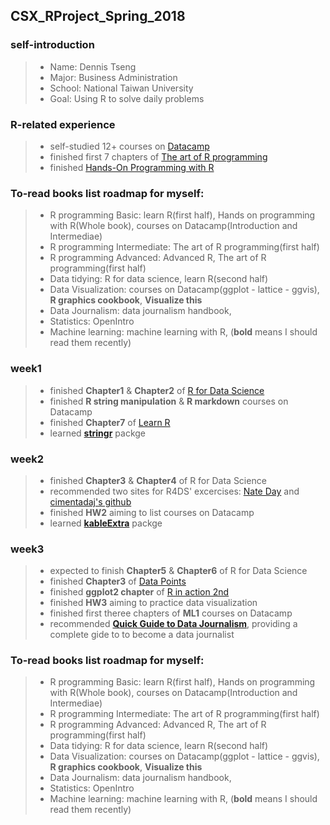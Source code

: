 ## CSX_RProject_Spring_2018
### self-introduction
> * Name: Dennis Tseng
> * Major: Business Administration
> * School: National Taiwan University
> * Goal: Using R to solve daily problems

### R-related experience
> * self-studied 12+ courses on [Datacamp](https://www.datacamp.com)
> * finished first 7 chapters of [The art of R programming](http://diytranscriptomics.com/Reading/files/The%20Art%20of%20R%20Programming.pdf)
> * finished [Hands-On Programming with R](http://shop.oreilly.com/product/0636920028574.do)

### To-read books list roadmap for myself: 
> * R programming Basic: learn R(first half), Hands on programming with R(Whole book), courses on Datacamp(Introduction and Intermediae)
> * R programming Intermediate: The art of R programming(first half)
> * R programming Advanced: Advanced R, The art of R programming(first half)
> * Data tidying: R for data science, learn R(second half) 
> * Data Visualization: courses on Datacamp(ggplot - lattice - ggvis), **R graphics cookbook**, **Visualize this**
> * Data Journalism: data journalism handbook, 
> * Statistics: OpenIntro
> * Machine learning: machine learning with R, 
(**bold** means I should read them recently)

### week1
> * finished **Chapter1** & **Chapter2** of [R for Data Science](http://r4ds.had.co.nz)
> * finished **R string manipulation** & **R markdown** courses on Datacamp
> * finished **Chapter7** of [Learn R](http://shop.oreilly.com/product/0636920028352.do)
> * learned [**stringr**](https://www.rdocumentation.org/packages/stringr/versions/1.1.0) packge

### week2
> * finished **Chapter3** & **Chapter4** of R for Data Science
> * recommended two sites for R4DS' excercises: [Nate Day](https://www.nateday.me/r4ds_exercises.html) and [cimentadaj's github](https://github.com/cimentadaj/R4DS-Solutions/)
> * finished **HW2** aiming to list courses on Datacamp
> * learned [**kableExtra**](https://www.rdocumentation.org/packages/kableExtra/versions/0.7.0) packge


### week3
> * expected to finish **Chapter5** & **Chapter6** of R for Data Science
> * finished **Chapter3** of [Data Points](http://r4ds.had.co.nz)
> * finished **ggplot2 chapter** of [R in action 2nd](http://kek.ksu.ru/eos/DataMining/1379968983.pdf)
> * finished **HW3** aiming to practice data visualization
> * finished first theree chapters of **ML1** courses on Datacamp
> * recommended **[Quick Guide to Data Journalism](https://www.datacamp.com/community/blog/data-journalism-guide-tools)**, providing a complete gide to to become a data journalist



### To-read books list roadmap for myself: 
> * R programming Basic: learn R(first half), Hands on programming with R(Whole book), courses on Datacamp(Introduction and Intermediae)
> * R programming Intermediate: The art of R programming(first half)
> * R programming Advanced: Advanced R, The art of R programming(first half)
> * Data tidying: R for data science, learn R(second half) 
> * Data Visualization: courses on Datacamp(ggplot - lattice - ggvis), **R graphics cookbook**, **Visualize this**
> * Data Journalism: data journalism handbook, 
> * Statistics: OpenIntro
> * Machine learning: machine learning with R, 
(**bold** means I should read them recently)
